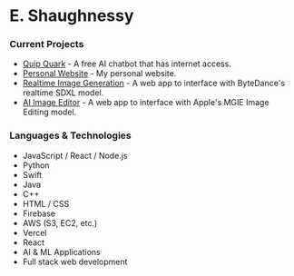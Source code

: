 # E. Shaughnessy

### Current Projects

- [Quip Quark](https://quipquark.com) - A free AI chatbot that has internet access.
- [Personal Website](https://github.com/RealEmmettS/personal-site) - My personal website.
- [Realtime Image Generation](https://realtime.emmetts.dev) - A web app to interface with ByteDance's realtime SDXL model.
- [AI Image Editor](https://mgie.emmetts.dev) - A web app to interface with Apple's MGIE Image Editing model.

### Languages & Technologies

- JavaScript / React / Node.js
- Python
- Swift
- Java
- C++
- HTML / CSS
- Firebase
- AWS (S3, EC2, etc.)
- Vercel
- React
- AI & ML Applications
- Full stack web development
